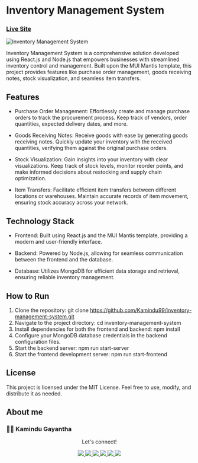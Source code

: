 # Inventory Management System

### [Live Site](https://inventory-system-web.netlify.app/)

![Inventory Management System](https://podamibenepal.com/wp-content/uploads/2022/03/inventory-management-system-2.png)

Inventory Management System is a comprehensive solution developed using React.js and Node.js that empowers businesses with streamlined inventory control and management. Built upon the MUI Mantis template, this project provides features like purchase order management, goods receiving notes, stock visualization, and seamless item transfers.

## Features
- Purchase Order Management: Effortlessly create and manage purchase orders to track the procurement process. Keep track of vendors, order quantities, expected delivery dates, and more.

- Goods Receiving Notes: Receive goods with ease by generating goods receiving notes. Quickly update your inventory with the received quantities, verifying them against the original purchase orders.

- Stock Visualization: Gain insights into your inventory with clear visualizations. Keep track of stock levels, monitor reorder points, and make informed decisions about restocking and supply chain optimization.

- Item Transfers: Facilitate efficient item transfers between different locations or warehouses. Maintain accurate records of item movement, ensuring stock accuracy across your network.

## Technology Stack

- Frontend: Built using React.js and the MUI Mantis template, providing a modern and user-friendly interface.

- Backend: Powered by Node.js, allowing for seamless communication between the frontend and the database.

- Database: Utilizes MongoDB for efficient data storage and retrieval, ensuring reliable inventory management.

## How to Run

1. Clone the repository: git clone https://github.com/Kamindu99/inventory-management-system.git
2. Navigate to the project directory: cd inventory-management-system
3. Install dependencies for both the frontend and backend: npm install
4. Configure your MongoDB database credentials in the backend configuration files.
5. Start the backend server: npm run start-server
6. Start the frontend development server: npm run start-frontend

## License

This project is licensed under the MIT License. Feel free to use, modify, and distribute it as needed.


## About me

### 👨‍💻 Kamindu Gayantha

   <div align="center">
<p align="center">Let's connect!</p>

<a href="https://lk.linkedin.com/in/kamindu-gayantha-4693661b5" target="blank">
    <img src="https://img.shields.io/badge/linkedin-%230077B5.svg?&style=for-the-badge&logo=linkedin&logoColor=white" />
</a>

<a href="https://medium.com/@kamidugayantha" target="blank">
    <img src="https://img.shields.io/badge/Medium-12100E?style=for-the-badge&logo=medium&logoColor=white" />
</a>

<a href="https://stackoverflow.com" target="blank">
    <img src="https://img.shields.io/badge/Stack_Overflow-FE7A16?style=for-the-badge&logo=stack-overflow&logoColor=white" />
</a>

<a href = "https://twitter.com/k_a_m_i_n_d_u_" target="blank">
    <img src="https://img.shields.io/badge/Twitter-1DA1F2?style=for-the-badge&logo=twitter&logoColor=white" />
</a>

<a href="https://www.facebook.com/people/Kamindu-Gayantha/pfbid0HiQ3VyBUHkvNnHN3Soc6tjJqmNhdNqopfatjNJQ53eHnCCZ5s7h95GLDDvKtUTZkl/" target="blank">
    <img src="https://img.shields.io/badge/Facebook-1877F2?style=for-the-badge&logo=facebook&logoColor=white" />
</a>

<a href="https://www.instagram.com/k_a_m_i_n_d_u_/" target="blank">
    <img src="https://img.shields.io/badge/Instagram-E4405F?style=for-the-badge&logo=instagram&logoColor=white" />
</a>

</div>


